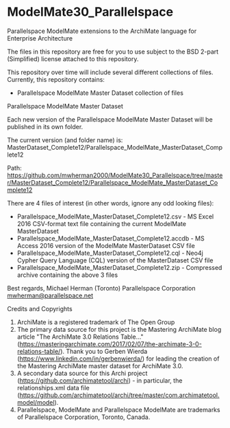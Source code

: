 # ModelMate30_Parallelspace
Parallelspace ModelMate extensions to the ArchiMate language for Enterprise Architecture

The files in this repository are free for you to use subject to the BSD 2-part (Simplified) license attached to this repository.

This repository over time will include several different collections of files.  Currently, this repository contains:
- Parallelspace ModelMate Master Dataset collection of files

Parallelspace ModelMate Master Dataset

Each new version of the Parallelspace ModelMate Master Dataset will be published in its own folder.

The current version (and folder name) is: MasterDataset_Complete12/Parallelspace_ModelMate_MasterDataset_Complete12

Path: https://github.com/mwherman2000/ModelMate30_Parallelspace/tree/master/MasterDataset_Complete12/Parallelspace_ModelMate_MasterDataset_Complete12

There are 4 files of interest (in other words, ignore any odd looking files):

- Parallelspace_ModelMate_MasterDataset_Complete12.csv - MS Excel 2016 CSV-format text file containing the current ModelMate MasterDataset
- Parallelspace_ModelMate_MasterDataset_Complete12.accdb - MS Access 2016 version of the ModelMate MasterDataset CSV file
- Parallelspace_ModelMate_MasterDataset_Complete12.cql - Neo4j Cypher Query Language (CQL) version of the MasterDataset CSV file
- Parallelspace_ModelMate_MasterDataset_Complete12.zip - Compressed archive containing the above 3 files

Best regards,
 Michael Herman (Toronto)
 Parallelspace Corporation
 mwherman@parallelspace.net

Credits and Copyrights

1. ArchiMate is a registered trademark of The Open Group
2. The primary data source for this project is the Mastering ArchiMate blog article "The ArchiMate 3.0 Relations Table…" (https://masteringarchimate.com/2017/02/07/the-archimate-3-0-relations-table/). Thank you to Gerben Wierda (https://www.linkedin.com/in/gerbenwierda/) for leading the creation of the Mastering ArchiMate master dataset for ArchiMate 3.0.
3. A secondary data source for this Archi project (https://github.com/archimatetool/archi) - in particular, the relationships.xml data file (https://github.com/archimatetool/archi/tree/master/com.archimatetool.model/model).
4. Parallelspace, ModelMate and Parallelspace ModelMate are trademarks of Parallelspace Corporation, Toronto, Canada.

